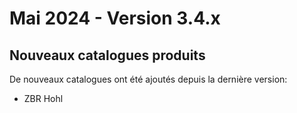 # Mai 2024 - Version 3.4.x

## Nouveaux catalogues produits

De nouveaux catalogues ont été ajoutés depuis la dernière version:

- ZBR Hohl